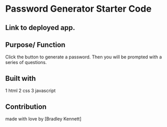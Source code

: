 # Password Generator Starter Code

## Link to deployed app.

## Purpose/ Function
Click the button to generate a password. Then you will be prompted with a series of questions. 

## Built with

1 html
2 css
3 javascript

## Contribution 
made with love by [Bradley Kennett]


